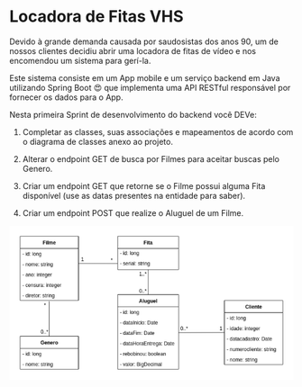 # Locadora de Fitas VHS

Devido à grande demanda causada por saudosistas dos anos 90, um de nossos clientes decidiu abrir uma
locadora de fitas de vídeo e nos encomendou um sistema para gerí-la.

Este sistema consiste em um App mobile e um serviço backend em Java utilizando Spring Boot 😍 que 
implementa uma API RESTful responsável por fornecer os dados para o App.


Nesta primeira Sprint de desenvolvimento do backend você DEVe:

1. Completar as classes, suas associações e mapeamentos de acordo com o diagrama de classes anexo ao projeto.

2. Alterar o endpoint GET de busca por Filmes para aceitar buscas pelo Genero.

3. Criar um endpoint GET que retorne se o Filme possui alguma Fita disponível (use as datas presentes na entidade para saber).

4. Criar um endpoint POST que realize o Aluguel de um Filme. 

![](modelo-de-dominio.png)

